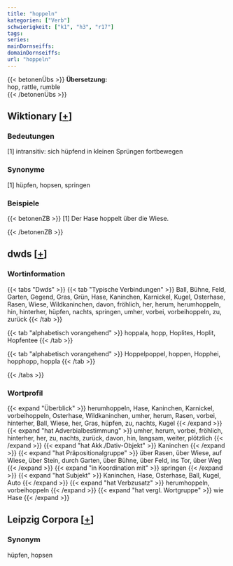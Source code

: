```yaml
---
title: "hoppeln"
kategorien: ["Verb"]
schwierigkeit: ["k1", "h3", "r17"]
tags:
series:
mainDornseiffs:
domainDornseiffs:
url: "hoppeln"
---
```


{{< betonenÜbs >}}
**Übersetzung:**  
hop, rattle, rumble  
{{< /betonenÜbs >}}

## Wiktionary [[+](https://de.wiktionary.org/wiki/hoppeln)]

### Bedeutungen
[1] intransitiv: sich hüpfend in kleinen Sprüngen fortbewegen  

### Synonyme
[1] hüpfen, hopsen, springen  

### Beispiele
{{< betonenZB >}}
[1] Der Hase hoppelt über die Wiese.  

{{< /betonenZB >}}


## dwds [[+](https://www.dwds.de/wb/hoppeln)]

### Wortinformation
{{< tabs "Dwds" >}}
{{< tab "Typische Verbindungen" >}}
Ball, Bühne, Feld, Garten, Gegend, Gras, Grün, Hase, Kaninchen, Karnickel, Kugel, Osterhase, Rasen, Wiese, Wildkaninchen, davon, fröhlich, her, herum, herumhoppeln, hin, hinterher, hüpfen, nachts, springen, umher, vorbei, vorbeihoppeln, zu, zurück
{{< /tab >}}

{{< tab "alphabetisch vorangehend" >}}
hoppala, hopp, Hoplites, Hoplit, Hopfentee
{{< /tab >}}

{{< tab "alphabetisch vorangehend" >}}
Hoppelpoppel, hoppen, Hopphei, hopphopp, hoppla
{{< /tab >}}

{{< /tabs >}}

### Wortprofil
{{< expand "Überblick" >}} herumhoppeln, Hase, Kaninchen, Karnickel, vorbeihoppeln, Osterhase, Wildkaninchen, umher, herum, Rasen, vorbei, hinterher, Ball, Wiese, her, Gras, hüpfen, zu, nachts, Kugel {{< /expand >}}
{{< expand "hat Adverbialbestimmung" >}} umher, herum, vorbei, fröhlich, hinterher, her, zu, nachts, zurück, davon, hin, langsam, weiter, plötzlich {{< /expand >}}
{{< expand "hat Akk./Dativ-Objekt" >}} Kaninchen {{< /expand >}}
{{< expand "hat Präpositionalgruppe" >}} über Rasen, über Wiese, auf Wiese, über Stein, durch Garten, über Bühne, über Feld, ins Tor, über Weg {{< /expand >}}
{{< expand "in Koordination mit" >}} springen {{< /expand >}}
{{< expand "hat Subjekt" >}} Kaninchen, Hase, Osterhase, Ball, Kugel, Auto {{< /expand >}}
{{< expand "hat Verbzusatz" >}} herumhoppeln, vorbeihoppeln {{< /expand >}}
{{< expand "hat vergl. Wortgruppe" >}} wie Hase {{< /expand >}}

## Leipzig Corpora [[+](https://corpora.uni-leipzig.de/en/res?word=hoppeln&corpusId=deu_newscrawl-public_2018)]


### Synonym
hüpfen, hopsen

